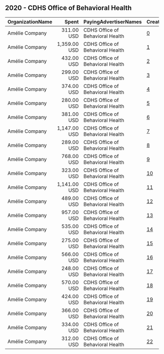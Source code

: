 ## 2020 - CDHS Office of Behavioral Health 
|OrganizationName|Spent|PayingAdvertiserNames|CreativeUrls|Impressions|Genders|AgeBrackets|CountryCodes|BillingAddresses|CandidateBallotInformation|
|:---|---:|:---|:---|---:|:---|:---|:---|:---|:---|
|Amélie Company|311.00 USD|CDHS Office of Behavioral Health|[0](https://www.snap.com/political-ads/asset/dfb9cbbed04e723bced477f1e7cbbad751f9f96c07bfddb609d4e2d26714a0c9?mediaType=mp4)|79,315||18+|united states|"1575 Sherman St,Denver,80203,US"||
|Amélie Company|1,359.00 USD|CDHS Office of Behavioral Health|[1](https://www.snap.com/political-ads/asset/e11fda7c9b12e673c4d6b14ca567d964f8272afee01f3f805ce195589c9d5144?mediaType=mp4)|237,136||18+|united states|"1575 Sherman St,Denver,80203,US"||
|Amélie Company|432.00 USD|CDHS Office of Behavioral Health|[2](https://www.snap.com/political-ads/asset/5dea4612d5c2743b29203be2befb84c45a88206d67ca6774f80b6b41c5f77725?mediaType=mp4)|86,123||18+|united states|"1575 Sherman St,Denver,80203,US"||
|Amélie Company|299.00 USD|CDHS Office of Behavioral Health|[3](https://www.snap.com/political-ads/asset/0d0f2bf3fc08de47ab38e9fd822045a46963def2d94f00377a68682ea43d1f2f?mediaType=mp4)|74,287||18+|united states|"1575 Sherman St,Denver,80203,US"||
|Amélie Company|374.00 USD|CDHS Office of Behavioral Health|[4](https://www.snap.com/political-ads/asset/d56d66fb9cadc7eb0a98949e0ea90d680a2a91e473c6bce34e3558d611757214?mediaType=mp4)|106,772||18+|united states|"1575 Sherman St,Denver,80203,US"||
|Amélie Company|280.00 USD|CDHS Office of Behavioral Health|[5](https://www.snap.com/political-ads/asset/693be35b086b0bc856c7f4c830e1f5d8854afdee9af91c9184473d544e4231e1?mediaType=mp4)|68,421||18+|united states|"1575 Sherman St,Denver,80203,US"||
|Amélie Company|381.00 USD|CDHS Office of Behavioral Health|[6](https://www.snap.com/political-ads/asset/df37db33236f7e5bbd574aa43656d9252aba4107c0c0151e96b18d6fe8585d08?mediaType=mp4)|110,813||18+|united states|"1575 Sherman St,Denver,80203,US"||
|Amélie Company|1,147.00 USD|CDHS Office of Behavioral Health|[7](https://www.snap.com/political-ads/asset/0be79dc3d7b71b26d7804d89fcfb420d4700e3ba9e0d0525061970eb322c01a9?mediaType=mp4)|163,264||18+|united states|"1575 Sherman St,Denver,80203,US"||
|Amélie Company|289.00 USD|CDHS Office of Behavioral Health|[8](https://www.snap.com/political-ads/asset/0dfb669fce9fa5c78598e0f58413f6114c55f3927fe071385de5cf6cc1cf4f75?mediaType=mp4)|69,418||18+|united states|"1575 Sherman St,Denver,80203,US"||
|Amélie Company|768.00 USD|CDHS Office of Behavioral Health|[9](https://www.snap.com/political-ads/asset/c0ed4e15b23df298204e9f7663e23b022be220953d3a017ba9cbc0abb55e0c3e?mediaType=mp4)|215,092||18+|united states|"1575 Sherman St,Denver,80203,US"||
|Amélie Company|323.00 USD|CDHS Office of Behavioral Health|[10](https://www.snap.com/political-ads/asset/43f5ab46e24cde5cef5aafc24ca9d4f9d272eaea2d1b1d2cbfb2b85e6d3d4504?mediaType=mp4)|88,511||18+|united states|"1575 Sherman St,Denver,80203,US"||
|Amélie Company|1,141.00 USD|CDHS Office of Behavioral Health|[11](https://www.snap.com/political-ads/asset/7599940ec08acb8005beca1e4d6c3f3a59161ad5399730245947f897b9526a42?mediaType=mp4)|279,416||18+|united states|"1575 Sherman St,Denver,80203,US"||
|Amélie Company|489.00 USD|CDHS Office of Behavioral Health|[12](https://www.snap.com/political-ads/asset/29d1c6285a81d6f6596e3a9deb3e3e45d88bab4085c67c30b34ef58744f609fa?mediaType=mp4)|130,669||18+|united states|"1575 Sherman St,Denver,80203,US"||
|Amélie Company|957.00 USD|CDHS Office of Behavioral Health|[13](https://www.snap.com/political-ads/asset/b5a8572634100b653a88208ceb081e6458c5f6ba16b1822f75ee57b1f2934f58?mediaType=mp4)|174,854||18+|united states|"1575 Sherman St,Denver,80203,US"||
|Amélie Company|535.00 USD|CDHS Office of Behavioral Health|[14](https://www.snap.com/political-ads/asset/62b40184e8734510a55bd7e894831e4968acd7a139ed311f8e57284d2be1cd79?mediaType=mp4)|106,793||18+|united states|"1575 Sherman St,Denver,80203,US"||
|Amélie Company|275.00 USD|CDHS Office of Behavioral Health|[15](https://www.snap.com/political-ads/asset/e6cf9a8bed2894fd5eda6769d44cb5258d6335ff302d2c3cbed7eb4b4f0fbeb2?mediaType=mp4)|68,220||18+|united states|"1575 Sherman St,Denver,80203,US"||
|Amélie Company|566.00 USD|CDHS Office of Behavioral Health|[16](https://www.snap.com/political-ads/asset/ee6d1342b1fc611befb1574d7d3a50402fe9f8122f3c7d13cc2c28fdec0bf440?mediaType=mp4)|98,172||18+|united states|"1575 Sherman St,Denver,80203,US"||
|Amélie Company|248.00 USD|CDHS Office of Behavioral Health|[17](https://www.snap.com/political-ads/asset/b8bd19c0a3a0c9069f14f529fd8fc4219183806cd35d8f8b41aa8a249af5900f?mediaType=mp4)|64,687||18+|united states|"1575 Sherman St,Denver,80203,US"||
|Amélie Company|570.00 USD|CDHS Office of Behavioral Health|[18](https://www.snap.com/political-ads/asset/32b93f61e9bb69b4f070cd742b48d297b1f7199058595449678766a116e305a6?mediaType=mp4)|128,664||18+|united states|"1575 Sherman St,Denver,80203,US"||
|Amélie Company|424.00 USD|CDHS Office of Behavioral Health|[19](https://www.snap.com/political-ads/asset/0625b70401e8a934de71904188d5c1df71f4f0daf9a26c5c8f360355e6e47c0b?mediaType=mp4)|81,369||18+|united states|"1575 Sherman St,Denver,80203,US"||
|Amélie Company|366.00 USD|CDHS Office of Behavioral Health|[20](https://www.snap.com/political-ads/asset/d4ac9330c8cd0e3ce2a2c041d021afe219edaf0d9b014a9516af06e1db815965?mediaType=mp4)|82,235||18+|united states|"1575 Sherman St,Denver,80203,US"||
|Amélie Company|334.00 USD|CDHS Office of Behavioral Health|[21](https://www.snap.com/political-ads/asset/9c75b3b8250c951f259f4cba8737aa97ecf8e00596973230075f367f92385218?mediaType=mp4)|54,156||18+|united states|"1575 Sherman St,Denver,80203,US"||
|Amélie Company|312.00 USD|CDHS Office of Behavioral Health|[22](https://www.snap.com/political-ads/asset/a4d393c65402b264abf0a3b26b5ed5f3d807688415477df9c0c42cfd0418fc4c?mediaType=mp4)|84,046||18+|united states|"1575 Sherman St,Denver,80203,US"||
